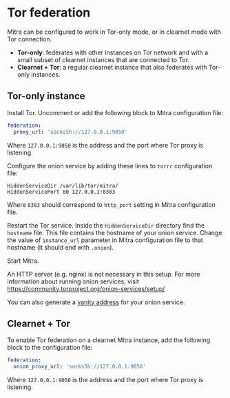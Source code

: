 # Tor federation

Mitra can be configured to work in Tor-only mode, or in clearnet mode with Tor connection.

- **Tor-only**: federates with other instances on Tor network and with a small subset of clearnet instances that are connected to Tor.
- **Clearnet + Tor**: a regular clearnet instance that also federates with Tor-only instances.

## Tor-only instance

Install Tor. Uncomment or add the following block to Mitra configuration file:

```yaml
federation:
  proxy_url: 'socks5h://127.0.0.1:9050'
```

Where `127.0.0.1:9050` is the address and the port where Tor proxy is listening.

Configure the onion service by adding these lines to `torrc` configuration file:

```
HiddenServiceDir /var/lib/tor/mitra/
HiddenServicePort 80 127.0.0.1:8383
```

Where `8383` should correspond to `http_port` setting in Mitra configuration file.

Restart the Tor service. Inside the `HiddenServiceDir` directory find the `hostname` file. This file contains the hostname of your onion service. Change the value of `instance_url` parameter in Mitra configuration file to that hostname (it should end with `.onion`).

Start Mitra.

An HTTP server (e.g. nginx) is not necessary in this setup. For more information about running onion services, visit https://community.torproject.org/onion-services/setup/

You can also generate a [vanity address](./onion-vanity-address.md) for your onion service.

## Clearnet + Tor

To enable Tor federation on a clearnet Mitra instance, add the following block to the configuration file:

```yaml
federation:
  onion_proxy_url: 'socks5h://127.0.0.1:9050'
```

Where `127.0.0.1:9050` is the address and the port where Tor proxy is listening.

